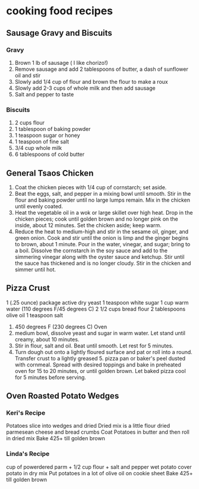# cooking food recipes

## Sausage Gravy and Biscuits
### Gravy
1. Brown 1 lb of sausage ( I like chorizo!)
2. Remove sausage and add 2 tablespoons of butter, a dash of sunflower oil and stir
4. Slowly add 1/4 cup of flour and brown the flour to make a roux
5. Slowly add 2-3 cups of whole milk and then add sausage
7. Salt and pepper to taste

### Biscuits
1. 2 cups flour
2. 1 tablespoon of baking powder
3. 1 teaspoon sugar or honey
4. 1 teaspoon of fine salt
5. 3/4 cup whole milk
6. 6 tablespoons of cold butter

## General Tsaos Chicken ##
1. Coat the chicken pieces with 1/4 cup of cornstarch; set aside.
2. Beat the eggs, salt, and pepper in a mixing bowl until smooth. Stir in the flour and baking powder until no large lumps remain. Mix in the chicken until evenly coated.
3. Heat the vegetable oil in a wok or large skillet over high heat. Drop in the chicken pieces; cook until golden brown and no longer pink on the inside, about 12 minutes. Set the chicken aside; keep warm.
4. Reduce the heat to medium-high and stir in the sesame oil, ginger, and green onion. Cook and stir until the onion is limp and the ginger begins to brown, about 1 minute. Pour in the water, vinegar, and sugar; bring to a boil. Dissolve the cornstarch in the soy sauce and add to the simmering vinegar along with the oyster sauce and ketchup. Stir until the sauce has thickened and is no longer cloudy. Stir in the chicken and simmer until hot.

## Pizza Crust ##
1 (.25 ounce) package active dry yeast
1 teaspoon white sugar
1 cup warm water (110 degrees F/45 degrees C)
2 1/2 cups bread flour
2 tablespoons olive oil
1 teaspoon salt

1. 450 degrees F (230 degrees C) Oven
2. medium bowl, dissolve yeast and sugar in warm water. Let stand until creamy, about 10 minutes.
3. Stir in flour, salt and oil. Beat until smooth. Let rest for 5 minutes.
4. Turn dough out onto a lightly floured surface and pat or roll into a round. Transfer crust to a lightly greased 5. pizza pan or baker's peel dusted with cornmeal. Spread with desired toppings and bake in preheated oven for 15 to 20 minutes, or until golden brown. Let baked pizza cool for 5 minutes before serving.


## Oven Roasted Potato Wedges
### Keri's Recipe
Potatoes slice into wedges and dried
Dried mix is a little flour dried parmesean cheese and bread crumbs
Coat Potatoes in butter and then roll in dried mix
Bake 425+ till golden brown

### Linda's Recipe
cup of powerdered parm + 1/2 cup flour + salt and pepper
wet potato
cover potato in dry mix
Put potatoes in a lot of olive oil on cookie sheet
Bake 425+ till golden brown
